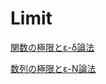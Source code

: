 # Limit

[関数の極限とε-δ論法](Limit%206129e527d0284a28b9717a055748caf3/%E9%96%A2%E6%95%B0%E3%81%AE%E6%A5%B5%E9%99%90%E3%81%A8%CE%B5-%CE%B4%E8%AB%96%E6%B3%95%2054f8288a257b4ca197abfc97b5b38bbb.md)

[数列の極限とε-N論法](Limit%206129e527d0284a28b9717a055748caf3/%E6%95%B0%E5%88%97%E3%81%AE%E6%A5%B5%E9%99%90%E3%81%A8%CE%B5-N%E8%AB%96%E6%B3%95%201115dccb96ed4646819981112a517837.md)